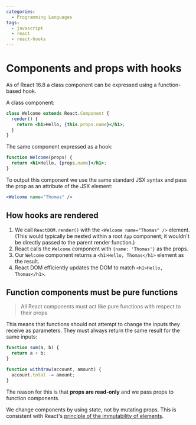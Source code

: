 ```yaml
---
categories:
  - Programming Languages
tags:
  - javascript
  - react
  - react-hooks
---
```


# Components and props with hooks

As of React 16.8 a class component can be expressed using a function-based hook.

A class component:

```jsx
class Welcome extends React.Component {
  render() {
    return <h1>Hello, {this.props.name}</h1>;
  }
}
```

The same component expressed as a hook:

```jsx
function Welcome(props) {
  return <h1>Hello, {props.name}</h1>;
}
```

To output this component we use the same standard JSX syntax and pass the prop as an attribute of the JSX element:

```jsx
<Welcome name="Thomas" />
```

## How hooks are rendered

1. We call `ReactDOM.render()` with the `<Welcome name="Thomas" />` element. (This would typically be nested within a root `App` component; it wouldn't be directly passed to the parent render function.)
2. React calls the `Welcome` component with `{name: 'Thomas'}` as the props.
3. Our `Welcome` component returns a `<h1>Hello, Thomas</h1>` element as the result.
4. React DOM efficiently updates the DOM to match `<h1>Hello, Thomas</h1>`.

## Function components must be pure functions

> All React components must act like pure functions with respect to their props

This means that functions should not attempt to change the inputs they receive as parameters. They must always return the same result for the same inputs:

```jsx
function sum(a, b) {
  return a + b;
}
```

```jsx
function withdraw(account, amount) {
  account.total -= amount;
}
```

The reason for this is that **props are read-only** and we pass props to function components.

We change components by using state, not by mutating props. This is consistent with React's [principle of the immutability of elements](https://www.notion.so/Elements-992594b9cd2e483c85cddddffeb16f11).

